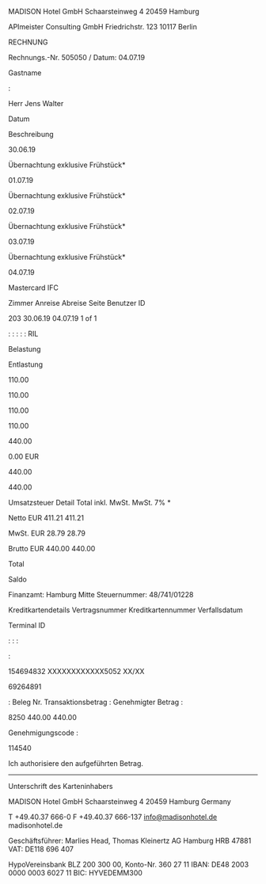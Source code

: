 MADISON Hotel GmbH  Schaarsteinweg 4  20459 Hamburg

APImeister Consulting GmbH
Friedrichstr. 123
10117 Berlin

RECHNUNG

Rechnungs.-Nr. 505050 /
Datum:
04.07.19

Gastname

:

Herr Jens Walter

Datum

Beschreibung

30.06.19

Übernachtung exklusive Frühstück*

01.07.19

Übernachtung exklusive Frühstück*

02.07.19

Übernachtung exklusive Frühstück*

03.07.19

Übernachtung exklusive Frühstück*

04.07.19

Mastercard IFC

Zimmer
Anreise
Abreise
Seite
Benutzer ID

203
30.06.19
04.07.19
1 of 1

:
:
:
:
: RIL

Belastung

Entlastung

110.00

110.00

110.00

110.00

440.00

0.00 EUR

440.00

440.00

Umsatzsteuer Detail
Total inkl. MwSt.
MwSt. 7% *

  Netto EUR
 411.21
411.21

 MwSt. EUR
 28.79
28.79

Brutto EUR
 440.00
 440.00

Total

Saldo

Finanzamt: Hamburg Mitte
Steuernummer: 48/741/01228

Kreditkartendetails
Vertragsnummer
Kreditkartennummer
Verfallsdatum

Terminal ID

:
:
:

:

154694832
XXXXXXXXXXXX5052
XX/XX

69264891

:
Beleg Nr.
Transaktionsbetrag  :
Genehmigter Betrag
:

8250
 440.00
 440.00

Genehmigungscode :

114540

Ich authorisiere den aufgeführten Betrag.

_______________________________
Unterschrift des Karteninhabers

MADISON Hotel GmbH
Schaarsteinweg 4
20459 Hamburg
Germany

T +49.40.37 666-0
F +49.40.37 666-137
info@madisonhotel.de
madisonhotel.de

Geschäftsführer:
Marlies Head, Thomas Kleinertz
AG Hamburg HRB 47881
VAT: DE118 696 407

HypoVereinsbank
BLZ 200 300 00, Konto-Nr. 360 27 11
IBAN: DE48 2003 0000 0003 6027 11
BIC: HYVEDEMM300

